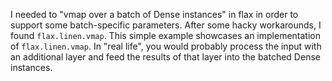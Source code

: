 I needed to "vmap over a batch of Dense instances" in flax in order to support some batch-specific parameters. After some hacky workarounds, I found `flax.linen.vmap`. This simple example showcases an implementation of `flax.linen.vmap`. In "real life", you would probably process the input with an additional layer and feed the results of that layer into the batched Dense instances.
